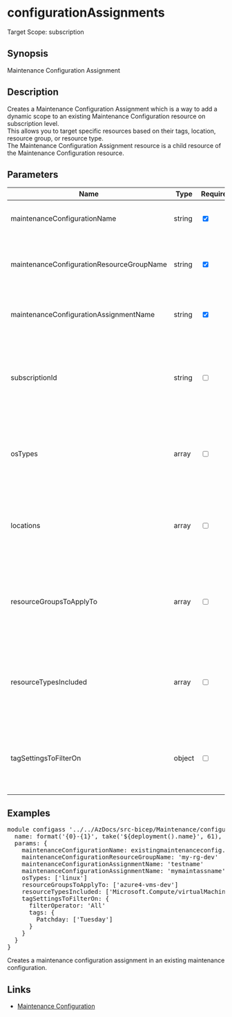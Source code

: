 ﻿# configurationAssignments

Target Scope: subscription

## Synopsis
Maintenance Configuration Assignment

## Description
Creates a Maintenance Configuration Assignment which is a way to add a dynamic scope to an existing Maintenance Configuration resource on subscription level. <br>
This allows you to target specific resources based on their tags, location, resource group, or resource type. <br>
The Maintenance Configuration Assignment resource is a child resource of the Maintenance Configuration resource. 

## Parameters
| Name | Type | Required | Validation | Default value | Description |
| -- |  -- | -- | -- | -- | -- |
| maintenanceConfigurationName | string | <input type="checkbox" checked> | None | <pre></pre> | The name of the existing maintenance configuration. |
| maintenanceConfigurationResourceGroupName | string | <input type="checkbox" checked> | None | <pre></pre> | The resource group name of the existing maintenance configuration. |
| maintenanceConfigurationAssignmentName | string | <input type="checkbox" checked> | None | <pre></pre> | The name of the maintenance configuration assignment. |
| subscriptionId | string | <input type="checkbox"> | None | <pre>subscription().id</pre> | The subscription id of the subscription you want to assign the dynamic scope to with the filters. |
| osTypes | array | <input type="checkbox"> | `'windows'` or `'linux'` | <pre>[<br>  'windows'<br>  'linux'<br>]</pre> | The OS types of the resources you want to apply the maintenance configuration to. |
| locations | array | <input type="checkbox"> | None | <pre>[<br>  'westeurope'<br>]</pre> | Filter of the location of the resources you want to apply the maintenance configuration to. |
| resourceGroupsToApplyTo | array | <input type="checkbox"> | None | <pre>[]</pre> | Filter of the resource groups of the resources you want to apply the maintenance configuration to. |
| resourceTypesIncluded | array | <input type="checkbox"> | `'Microsoft.HybridCompute/machines'` or `'Microsoft.Compute/virtualMachines'` | <pre>[<br>  'Microsoft.Compute/virtualMachines'<br>]</pre> | Filter of the resource types of the resources you want to apply the maintenance configuration to. |
| tagSettingsToFilterOn | object | <input type="checkbox"> | None | <pre>{<br>  filterOperator: 'All'<br>  tags: {<br>   Patchday: ['Tuesday']<br>  }<br>}</pre> | Filter of the tags of the resources you want to apply the maintenance configuration to. |

## Examples
<pre>
module configass '../../AzDocs/src-bicep/Maintenance/configurationAssignments.bicep' = {
  name: format('{0}-{1}', take('${deployment().name}', 61), 'ca')
  params: {
    maintenanceConfigurationName: existingmaintenanceconfig.name
    maintenanceConfigurationResourceGroupName: 'my-rg-dev'
    maintenanceConfigurationAssignmentName: 'testname'
    maintenanceConfigurationAssignmentName: 'mymaintassname'
    osTypes: ['linux']
    resourceGroupsToApplyTo: ['azure4-vms-dev']
    resourceTypesIncluded: ['Microsoft.Compute/virtualMachines']
    tagSettingsToFilterOn: {
      filterOperator: 'All'
      tags: {
        Patchday: ['Tuesday']
      }
    }
  }
}
</pre>
<p>Creates a maintenance configuration assignment in an existing maintenance configuration.</p>

## Links
- [Maintenance Configuration](https://learn.microsoft.com/en-us/azure/templates/microsoft.maintenance/configurationassignments?pivots=deployment-language-bicep)
